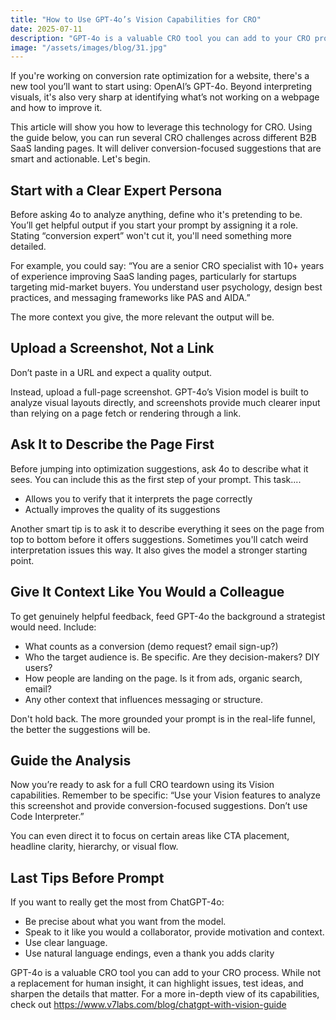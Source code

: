 ```yaml
---
title: "How to Use GPT-4o’s Vision Capabilities for CRO"
date: 2025-07-11
description: "GPT-4o is a valuable CRO tool you can add to your CRO process"
image: "/assets/images/blog/31.jpg"
---
```

If you're working on conversion rate optimization for a website, there's a new tool you’ll want to start using: OpenAI’s GPT-4o. Beyond interpreting visuals, it's also very sharp at identifying what’s not working on a webpage and how to improve it.

This article will show you how to leverage this technology for CRO. Using the guide below, you can run several CRO challenges across different B2B SaaS landing pages. It will deliver conversion-focused suggestions that are smart and actionable. Let's begin.

## Start with a Clear Expert Persona
Before asking 4o to analyze anything, define who it's pretending to be. You’ll get helpful output if you start your prompt by assigning it a role. Stating “conversion expert” won't cut it, you'll need something more detailed.

For example, you could say: “You are a senior CRO specialist with 10+ years of experience improving SaaS landing pages, particularly for startups targeting mid-market buyers. You understand user psychology, design best practices, and messaging frameworks like PAS and AIDA.”

The more context you give, the more relevant the output will be.

## Upload a Screenshot, Not a Link
Don’t paste in a URL and expect a quality output.

Instead, upload a full-page screenshot. GPT-4o’s Vision model is built to analyze visual layouts directly, and screenshots provide much clearer input than relying on a page fetch or rendering through a link.

## Ask It to Describe the Page First
Before jumping into optimization suggestions, ask 4o to describe what it sees. You can include this as the first step of your prompt. This task....

- Allows you to verify that it interprets the page correctly
- Actually improves the quality of its suggestions

Another smart tip is to ask it to describe everything it sees on the page from top to bottom before it offers suggestions. Sometimes you'll catch weird interpretation issues this way. It also gives the model a stronger starting point.

## Give It Context Like You Would a Colleague
To get genuinely helpful feedback, feed GPT-4o the background a strategist would need. Include:

- What counts as a conversion (demo request? email sign-up?)
- Who the target audience is. Be specific. Are they decision-makers? DIY users?
- How people are landing on the page. Is it from ads, organic search, email?
- Any other context that influences messaging or structure.

Don't hold back. The more grounded your prompt is in the real-life funnel, the better the suggestions will be.

## Guide the Analysis
Now you’re ready to ask for a full CRO teardown using its Vision capabilities. Remember to be specific: “Use your Vision features to analyze this screenshot and provide conversion-focused suggestions. Don’t use Code Interpreter.”

You can even direct it to focus on certain areas like CTA placement, headline clarity, hierarchy, or visual flow.

## Last Tips Before Prompt
If you want to really get the most from ChatGPT-4o:

- Be precise about what you want from the model.
- Speak to it like you would a collaborator, provide motivation and context.
- Use clear language.
- Use natural language endings, even a thank you adds clarity

GPT-4o is a valuable CRO tool you can add to your CRO process. While not a replacement for human insight, it can highlight issues, test ideas, and sharpen the details that matter. For a more in-depth view of its capabilities, check out https://www.v7labs.com/blog/chatgpt-with-vision-guide
